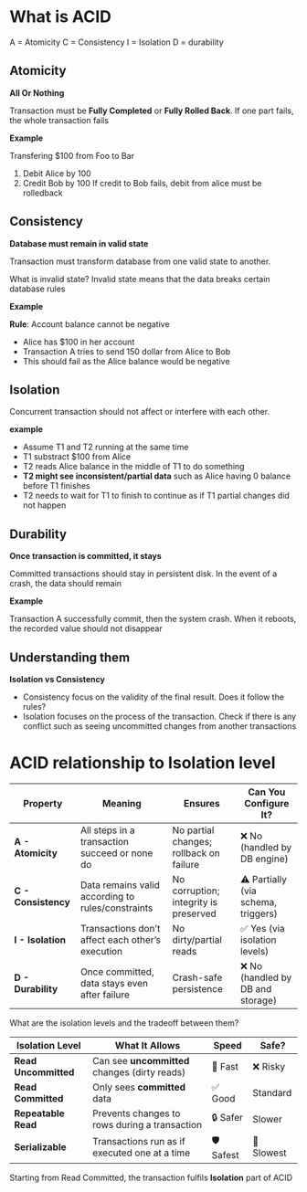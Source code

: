 # What is ACID
A = Atomicity
C = Consistency
I = Isolation
D = durability

## Atomicity
**All Or Nothing**

Transaction must be **Fully Completed** or **Fully Rolled Back**. If one part fails, the whole transaction fails

**Example**

Transfering $100 from Foo to Bar
1. Debit Alice by 100
2. Credit Bob by 100
If credit to Bob fails, debit from alice must be rolledback

## Consistency
**Database must remain in valid state**

Transaction must transform database from one valid state to another.

What is invalid state? Invalid state means that the data breaks certain database rules

**Example**

**Rule**: Account balance cannot be negative

* Alice has $100 in her account
* Transaction A tries to send 150 dollar from Alice to Bob
* This should fail as the Alice balance would be negative


## Isolation
Concurrent transaction should not affect or interfere with each other. 

**example**

* Assume T1 and T2 running at the same time
* T1 substract $100 from Alice
* T2 reads Alice balance in the middle of T1 to do something
* **T2 might see inconsistent/partial data** such as Alice having 0 balance before T1 finishes
* T2 needs to wait for T1 to finish to continue as if T1 partial changes did not happen

## Durability
**Once transaction is committed, it stays**

Committed transactions should stay in persistent disk. In the event of a crash, the data should remain

**Example**

Transaction A successfully commit, then the system crash. When it reboots, the recorded value should not disappear

## Understanding them
**Isolation vs Consistency**
* Consistency focus on the validity of the final result. Does it follow the rules?
* Isolation focuses on the process of the transaction. Check if there is any conflict such as seeing uncommitted changes from another transactions

# ACID relationship to Isolation level


| Property     | Meaning                                             | Ensures                                     | Can You Configure It?     |
|--------------|-----------------------------------------------------|---------------------------------------------|----------------------------|
| **A - Atomicity**   | All steps in a transaction succeed or none do      | No partial changes; rollback on failure     | ❌ No (handled by DB engine) |
| **C - Consistency** | Data remains valid according to rules/constraints  | No corruption; integrity is preserved       | ⚠️ Partially (via schema, triggers) |
| **I - Isolation**   | Transactions don’t affect each other’s execution   | No dirty/partial reads                      | ✅ Yes (via isolation levels) |
| **D - Durability**  | Once committed, data stays even after failure      | Crash-safe persistence                      | ❌ No (handled by DB and storage) |

What are the isolation levels and the tradeoff between them?

| Isolation Level        | What It Allows                                     | Speed   | Safe?   |
|------------------------|----------------------------------------------------|---------|---------|
| **Read Uncommitted**   | Can see **uncommitted** changes (dirty reads)     | 🚀 Fast | ❌ Risky |
| **Read Committed**     | Only sees **committed** data                       | ✅ Good | Standard |
| **Repeatable Read**    | Prevents changes to rows during a transaction     | 🔒 Safer| Slower  |
| **Serializable**       | Transactions run as if executed one at a time     | 🛡 Safest | 🐢 Slowest |

Starting from Read Committed, the transaction fulfils **Isolation** part of ACID
